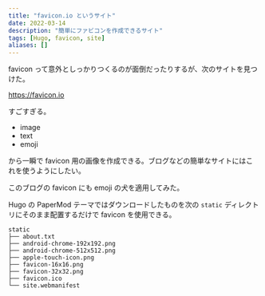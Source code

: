 ```yaml
---
title: "favicon.io というサイト"
date: 2022-03-14
description: "簡単にファビコンを作成できるサイト"
tags: [Hugo, favicon, site]
aliases: []
---
```


favicon って意外としっかりつくるのが面倒だったりするが、次のサイトを見つけた。

https://favicon.io

すごすぎる。

- image
- text
- emoji

から一瞬で favicon 用の画像を作成できる。ブログなどの簡単なサイトにはこれを使うようにしたい。

このブログの favicon にも emoji の犬を適用してみた。

Hugo の PaperMod テーマではダウンロードしたものを次の `static` ディレクトリにそのまま配置するだけで favicon を使用できる。

```shell
static
├── about.txt
├── android-chrome-192x192.png
├── android-chrome-512x512.png
├── apple-touch-icon.png
├── favicon-16x16.png
├── favicon-32x32.png
├── favicon.ico
└── site.webmanifest
```


